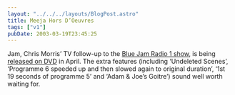 ```yaml
---
layout: "../../../layouts/BlogPost.astro"
title: Meeja Hors D’Oeuvres
tags: ["v1"]
pubDate: 2003-03-19T23:45:25
---
```


Jam, Chris Morris&#8217; TV follow-up to the [Blue Jam Radio 1 show][1], is being [released on DVD][2] in April. The extra features (including &#8216;Undeleted Scenes&#8217;, &#8216;Programme 6 speeded up and then slowed again to original duration&#8217;, &#8216;1st 19 seconds of programme 5&#8217; and &#8216;Adam & Joe&#8217;s Goitre&#8217;) sound well worth waiting for.

[1]: http://cabinessence.cream.org/ "Cream.org: Jam Festival (Blue Jam episodes in Real Audio)"
[2]: http://www.amazon.co.uk/exec/obidos/ASIN/B00008IATN/ohsky "Amazon.co.uk: Jam DVD"
